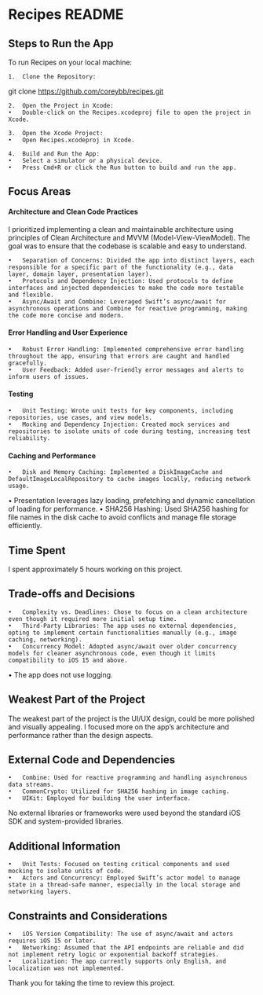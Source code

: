 # Recipes README

## Steps to Run the App

To run Recipes on your local machine:

	1.	Clone the Repository:

git clone https://github.com/coreybb/recipes.git

	2.	Open the Project in Xcode:
	•	Double-click on the Recipes.xcodeproj file to open the project in Xcode.

	3.	Open the Xcode Project:
	•	Open Recipes.xcodeproj in Xcode.
 
	4.	Build and Run the App:
	•	Select a simulator or a physical device.
	•	Press Cmd+R or click the Run button to build and run the app.

## Focus Areas

#### Architecture and Clean Code Practices

I prioritized implementing a clean and maintainable architecture using principles of Clean Architecture and MVVM (Model-View-ViewModel). The goal was to ensure that the codebase is scalable and easy to understand.

	•	Separation of Concerns: Divided the app into distinct layers, each responsible for a specific part of the functionality (e.g., data layer, domain layer, presentation layer).
	•	Protocols and Dependency Injection: Used protocols to define interfaces and injected dependencies to make the code more testable and flexible.
	•	Async/Await and Combine: Leveraged Swift’s async/await for asynchronous operations and Combine for reactive programming, making the code more concise and modern.

#### Error Handling and User Experience

	•	Robust Error Handling: Implemented comprehensive error handling throughout the app, ensuring that errors are caught and handled gracefully.
	•	User Feedback: Added user-friendly error messages and alerts to inform users of issues.

#### Testing

	•	Unit Testing: Wrote unit tests for key components, including repositories, use cases, and view models.
	•	Mocking and Dependency Injection: Created mock services and repositories to isolate units of code during testing, increasing test reliability.

#### Caching and Performance

	•	Disk and Memory Caching: Implemented a DiskImageCache and DefaultImageLocalRepository to cache images locally, reducing network usage.
  • Presentation leverages lazy loading, prefetching and dynamic cancellation of loading for performance.
	•	SHA256 Hashing: Used SHA256 hashing for file names in the disk cache to avoid conflicts and manage file storage efficiently.

## Time Spent

I spent approximately 5 hours working on this project. 

## Trade-offs and Decisions

	•	Complexity vs. Deadlines: Chose to focus on a clean architecture even though it required more initial setup time.
	•	Third-Party Libraries: The app uses no external dependencies, opting to implement certain functionalities manually (e.g., image caching, networking).
	•	Concurrency Model: Adopted async/await over older concurrency models for cleaner asynchronous code, even though it limits compatibility to iOS 15 and above.
  •	The app does not use logging.

## Weakest Part of the Project

The weakest part of the project is the UI/UX design, could be more polished and visually appealing. I focused more on the app’s architecture and performance rather than the design aspects.

## External Code and Dependencies

	•	Combine: Used for reactive programming and handling asynchronous data streams.
	•	CommonCrypto: Utilized for SHA256 hashing in image caching.
	•	UIKit: Employed for building the user interface.

No external libraries or frameworks were used beyond the standard iOS SDK and system-provided libraries.

## Additional Information

	•	Unit Tests: Focused on testing critical components and used mocking to isolate units of code.
	•	Actors and Concurrency: Employed Swift’s actor model to manage state in a thread-safe manner, especially in the local storage and networking layers.

## Constraints and Considerations

	•	iOS Version Compatibility: The use of async/await and actors requires iOS 15 or later.
	•	Networking: Assumed that the API endpoints are reliable and did not implement retry logic or exponential backoff strategies.
	•	Localization: The app currently supports only English, and localization was not implemented.

Thank you for taking the time to review this project.
